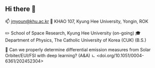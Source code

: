 ## Hi there 👋

📫 jmyoun@khu.ac.kr
🏢 KHAO 107, Kyung Hee University, Yongin, ROK

✏️ School of Space Research, Kyung Hee University (on-going)
🎓 Department of Physics, The Catholic University of Korea (CUK) (B.S.)

📰 Can we properly determine differential emission measures from Solar Orbiter/EUI/FSI with deep learning? (A&A)
         ㄴ <doi.org/10.1051/0004-6361/202452304>

<!--
**JunmuYOUN/JunmuYOUN** is a ✨ _special_ ✨ repository because its `README.md` (this file) appears on your GitHub profile.

Here are some ideas to get you started:

- 🔭 I’m currently working on ...
- 🌱 I’m currently learning ...
- 👯 I’m looking to collaborate on ...
- 🤔 I’m looking for help with ...
- 💬 Ask me about ...
- 📫 How to reach me: ...
- 😄 Pronouns: ...
- ⚡ Fun fact: ...
-->
